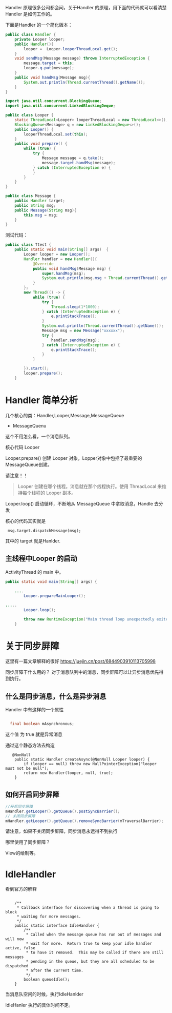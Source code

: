 Handler 原理很多公司都会问，关于Handler 的原理，用下面的代码就可以看清楚Handler 是如何工作的。

下面是Handler 的一个简化版本：

```java
public class Handler {
    private Looper looper;
    public Handler(){
        looper =  Looper.looperThreadLocal.get();
    }
    void sendMsg(Message message) throws InterruptedException {
        message.target = this;
        looper.q.put(message);
    }
    public void handMsg(Message msg){
        System.out.println(Thread.currentThread().getName());
    }
}

import java.util.concurrent.BlockingQueue;
import java.util.concurrent.LinkedBlockingDeque;

public class Looper {
    static ThreadLocal<Looper> looperThreadLocal = new ThreadLocal<>();
    BlockingQueue<Message> q = new LinkedBlockingDeque<>();
    public Looper() {
        looperThreadLocal.set(this);
    }
    public void prepare() {
        while (true) {
            try {
                Message message = q.take();
                message.target.handMsg(message);
            } catch (InterruptedException e) {
            }
        }
    }
}

public class Message {
    public Handler target;
    public String msg;
    public Message(String msg){
        this.msg = msg;
    }
}
```
测试代码：
```java
public class Ttest {
    public static void main(String[] args)  {
        Looper looper = new Looper();
        Handler handler = new Handler(){
            @Override
            public void handMsg(Message msg) {
                super.handMsg(msg);
                System.out.println(msg.msg + Thread.currentThread().getName());
            }
        };
        new Thread(() -> {
            while (true) {
                try {
                    Thread.sleep(1*1000);
                } catch (InterruptedException e) {
                    e.printStackTrace();
                }
                System.out.println(Thread.currentThread().getName());
                Message msg = new Message("xxxxxx");
                try {
                    handler.sendMsg(msg);
                } catch (InterruptedException e) {
                    e.printStackTrace();
                }
            }

        }).start();
        looper.prepare();
    }

```

# Handler 简单分析

 
 几个核心的类：Handler,Looper,Message,MessageQueue


- MessageQuenu 

 这个不用怎么看，一个消息队列。


核心代码 Looper


Looper.prepare() 创建 Looper 对象，Lopper对象中包括了最重要的 MessageQueue创建。

请注意！！
> Looper 创建在哪个线程。消息就在那个线程执行。使用 ThreadLocal 来维持每个线程的 Looper 副本。


Looper.loop() 启动循环，不断地从 MessageQueue 中拿取消息，Handle 去分发

核心的代码其实就是

```
 msg.target.dispatchMessage(msg);
```
其中的 target 就是Hanlder.

## 主线程中Looper 的启动

ActivityThread 的 main 中。


```java
public static void main(String[] args) {
    
    ....
        Looper.prepareMainLooper();

.....
        Looper.loop();

        throw new RuntimeException("Main thread loop unexpectedly exited");
    }
```

# 关于同步屏障

这里有一篇文章解释的很好 
https://juejin.cn/post/6844903910113705998

同步屏障干什么用的？ 对于消息队列中的消息，同步屏障可以让异步消息优先得到执行。

## 什么是同步消息，什么是异步消息

Handler 中有这样的一个属性

```java 

  final boolean mAsynchronous;  

```

这个值 为 true 就是异常消息

通过这个静态方法去构造

```
   @NonNull
    public static Handler createAsync(@NonNull Looper looper) {
        if (looper == null) throw new NullPointerException("looper must not be null");
        return new Handler(looper, null, true);
    }
```

## 如何开启同步屏障

```java
//开启同步屏障
mHandler.getLooper().getQueue().postSyncBarrier();
// 关闭同步屏障
mHandler.getLooper().getQueue().removeSyncBarrier(mTraversalBarrier);
```

请注意，如果不关闭同步屏障，同步消息永远得不到执行

哪里使用了同步屏障？

View的绘制等。

# IdleHandler

看到官方的解释

```

    /**
     * Callback interface for discovering when a thread is going to block
     * waiting for more messages.
     */
    public static interface IdleHandler {
        /**
         * Called when the message queue has run out of messages and will now
         * wait for more.  Return true to keep your idle handler active, false
         * to have it removed.  This may be called if there are still messages
         * pending in the queue, but they are all scheduled to be dispatched
         * after the current time.
         */
        boolean queueIdle();
    }

```

当消息队空闲的时候，执行IdleHanlder


IdleHanler 执行的具体时间不定。


